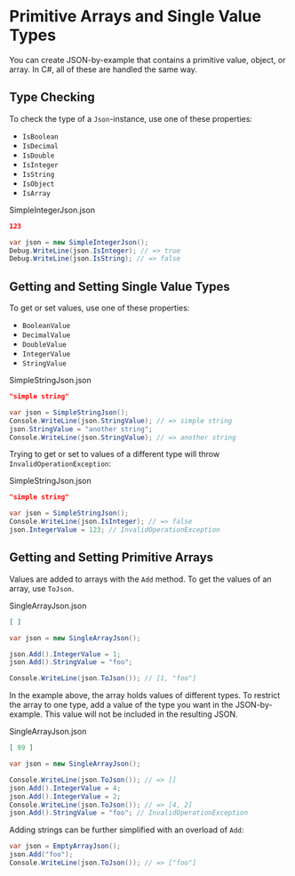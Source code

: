 # Primitive Arrays and Single Value Types 

You can create JSON-by-example that contains a primitive value, object, or array. In C#, all of these are handled the same way.

## Type Checking

To check the type of a `Json`-instance, use one of these properties:
* `IsBoolean`
* `IsDecimal`
* `IsDouble`
* `IsInteger`
* `IsString`
* `IsObject`
* `IsArray`

<div class="code-name">SimpleIntegerJson.json</div>

```json
123
```

```cs
var json = new SimpleIntegerJson();
Debug.WriteLine(json.IsInteger); // => true
Debug.WriteLine(json.IsString); // => false
```

## Getting and Setting Single Value Types

To get or set values, use one of these properties:
* `BooleanValue`
* `DecimalValue`
* `DoubleValue`
* `IntegerValue` 
* `StringValue`

<div class="code-name">SimpleStringJson.json</div>

```json
"simple string"
```

```cs
var json = SimpleStringJson();
Console.WriteLine(json.StringValue); // => simple string
json.StringValue = "another string";
Console.WriteLine(json.StringValue); // => another string
```

Trying to get or set to values of a different type will throw `InvalidOperationException`:

<div class="code-name">SimpleStringJson.json</div>

```json
"simple string"
```

```cs
var json = SimpleStringJson();
Console.WriteLine(json.IsInteger); // => false
json.IntegerValue = 123; // InvalidOperationException
```

## Getting and Setting Primitive Arrays

Values are added to arrays with the `Add` method. To get the values of an array, use `ToJson`.

<div class="code-name">SingleArrayJson.json</div>

```json
[ ]
```

```cs
var json = new SingleArrayJson();

json.Add().IntegerValue = 1;
json.Add().StringValue = "foo";

Console.WriteLine(json.ToJson()); // [1, "foo"]
```

In the example above, the array holds values of different types. To restrict the array to one type, add a value of the type you want in the JSON-by-example. This value will not be included in the resulting JSON.

<div class="code-name">SingleArrayJson.json</div>

```json
[ 99 ]
```

```cs
var json = new SingleArrayJson();

Console.WriteLine(json.ToJson()); // => []
json.Add().IntegerValue = 4;
json.Add().IntegerValue = 2;
Console.WriteLine(json.ToJson()); // => [4, 2]
json.Add().StringValue = "foo"; // InvalidOperationException
```

Adding strings can be further simplified with an overload of `Add`:

```cs
var json = EmptyArrayJson();
json.Add("foo");
Console.WriteLine(json.ToJson()); // => ["foo"]
```